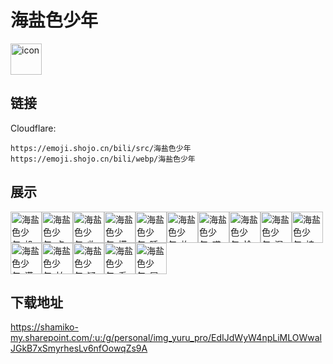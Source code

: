 # 海盐色少年
<img src="https://emoji.shojo.cn/bili/src/海盐色少年/icon.png" width="50" height="50" alt="icon">

## 链接
Cloudflare:
```
https://emoji.shojo.cn/bili/src/海盐色少年
https://emoji.shojo.cn/bili/webp/海盐色少年
```
## 展示
<img src="https://emoji.shojo.cn/bili/src/海盐色少年/海盐色少年-投币.png" width="50" height="50" alt="海盐色少年-投币"><img src="https://emoji.shojo.cn/bili/src/海盐色少年/海盐色少年-点赞.png" width="50" height="50" alt="海盐色少年-点赞"><img src="https://emoji.shojo.cn/bili/src/海盐色少年/海盐色少年-收藏.png" width="50" height="50" alt="海盐色少年-收藏"><img src="https://emoji.shojo.cn/bili/src/海盐色少年/海盐色少年-摸鱼.png" width="50" height="50" alt="海盐色少年-摸鱼"><img src="https://emoji.shojo.cn/bili/src/海盐色少年/海盐色少年-睡觉.png" width="50" height="50" alt="海盐色少年-睡觉"><img src="https://emoji.shojo.cn/bili/src/海盐色少年/海盐色少年-炸毛.png" width="50" height="50" alt="海盐色少年-炸毛"><img src="https://emoji.shojo.cn/bili/src/海盐色少年/海盐色少年-哎嘿.png" width="50" height="50" alt="海盐色少年-哎嘿"><img src="https://emoji.shojo.cn/bili/src/海盐色少年/海盐色少年-恰米.png" width="50" height="50" alt="海盐色少年-恰米"><img src="https://emoji.shojo.cn/bili/src/海盐色少年/海盐色少年-混乱.png" width="50" height="50" alt="海盐色少年-混乱"><img src="https://emoji.shojo.cn/bili/src/海盐色少年/海盐色少年-拽.png" width="50" height="50" alt="海盐色少年-拽"><img src="https://emoji.shojo.cn/bili/src/海盐色少年/海盐色少年-满足.png" width="50" height="50" alt="海盐色少年-满足"><img src="https://emoji.shojo.cn/bili/src/海盐色少年/海盐色少年-拍.png" width="50" height="50" alt="海盐色少年-拍"><img src="https://emoji.shojo.cn/bili/src/海盐色少年/海盐色少年-疑惑.png" width="50" height="50" alt="海盐色少年-疑惑"><img src="https://emoji.shojo.cn/bili/src/海盐色少年/海盐色少年-看不见.png" width="50" height="50" alt="海盐色少年-看不见"><img src="https://emoji.shojo.cn/bili/src/海盐色少年/海盐色少年-属性提高了.png" width="50" height="50" alt="海盐色少年-属性提高了">

## 下载地址

https://shamiko-my.sharepoint.com/:u:/g/personal/img_yuru_pro/EdIJdWyW4npLiMLOWwalJGkB7xSmyrhesLv6nfOowqZs9A